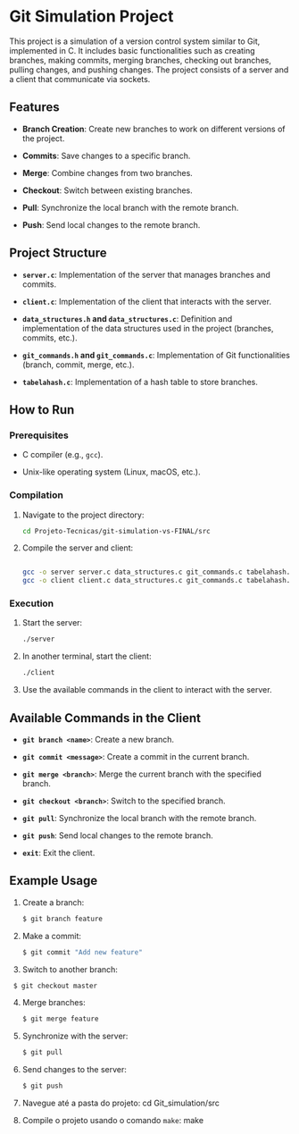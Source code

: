 Git Simulation Project
======================

This project is a simulation of a version control system similar to Git, implemented in C. It includes basic functionalities such as creating branches, making commits, merging branches, checking out branches, pulling changes, and pushing changes. The project consists of a server and a client that communicate via sockets.


Features
--------

-   **Branch Creation**: Create new branches to work on different versions of the project.

-   **Commits**: Save changes to a specific branch.

-   **Merge**: Combine changes from two branches.

-   **Checkout**: Switch between existing branches.

-   **Pull**: Synchronize the local branch with the remote branch.

-   **Push**: Send local changes to the remote branch.

Project Structure
-----------------

-   **`server.c`**: Implementation of the server that manages branches and commits.

-   **`client.c`**: Implementation of the client that interacts with the server.

-   **`data_structures.h` and `data_structures.c`**: Definition and implementation of the data structures used in the project (branches, commits, etc.).

-   **`git_commands.h` and `git_commands.c`**: Implementation of Git functionalities (branch, commit, merge, etc.).

-   **`tabelahash.c`**: Implementation of a hash table to store branches.

How to Run
----------

### Prerequisites

-   C compiler (e.g., `gcc`).

-   Unix-like operating system (Linux, macOS, etc.).

### Compilation

1.  Navigate to the project directory:

    ```bash
    cd Projeto-Tecnicas/git-simulation-vs-FINAL/src

2.  Compile the server and client:

    ```bash

    gcc -o server server.c data_structures.c git_commands.c tabelahash.c
    gcc -o client client.c data_structures.c git_commands.c tabelahash.c

### Execution

1.  Start the server:

    ```bash
    ./server

2.  In another terminal, start the client:

    ```bash
    ./client

3.  Use the available commands in the client to interact with the server.

Available Commands in the Client
--------------------------------

-   **`git branch <name>`**: Create a new branch.

-   **`git commit <message>`**: Create a commit in the current branch.

-   **`git merge <branch>`**: Merge the current branch with the specified branch.

-   **`git checkout <branch>`**: Switch to the specified branch.

-   **`git pull`**: Synchronize the local branch with the remote branch.

-   **`git push`**: Send local changes to the remote branch.

-   **`exit`**: Exit the client.

Example Usage
-------------

1.  Create a branch:

    ```bash
    $ git branch feature

2.  Make a commit:

    ```bash
    $ git commit "Add new feature"

3.  Switch to another branch:

   ```bash
    $ git checkout master
```
4.  Merge branches:

    ```bash
    $ git merge feature

5.  Synchronize with the server:

    ```bash
    $ git pull

6.  Send changes to the server:

    ```bash
    $ git push
    
2. Navegue até a pasta do projeto:
cd Git_simulation/src

3. Compile o projeto usando o comando `make`:
make






